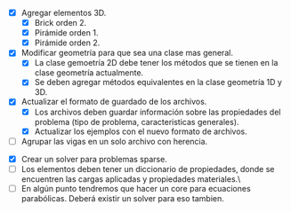 -   [x] Agregar elementos 3D.
    -   [x] Brick orden 2.
    -   [x] Pirámide orden 1.
    -   [x] Pirámide orden 2.
-   [x] Modificar geometría para que sea una clase mas general.
    -   [x] La clase gemoetría 2D debe tener los métodos que se tienen en la clase geometría actualmente.
    -   [x] Se deben agregar métodos equivalentes en la clase geometría 1D y 3D.
-   [x] Actualizar el formato de guardado de los archivos.
    -   [x] Los archivos deben guardar información sobre las propiedades del problema (tipo de problema, caracteristicas generales).
    -   [x] Actualizar los ejemplos con el nuevo formato de archivos.
-   [ ] Agrupar las vigas en un solo archivo con herencia.
<!-- -   [ ] La clase ODE2D no esta finalizada. Poisson 2D y Torson 2D deben heredan de ODE2D. -->
-   [x] Crear un solver para problemas sparse.
-   [ ] Los elementos deben tener un diccionario de propiedades, donde se encuentren las cargas aplicadas y propiedades materiales.\
-   [ ] En algún punto tendremos que hacer un core para ecuaciones parabólicas. Deberá existir un solver para eso tambien.
